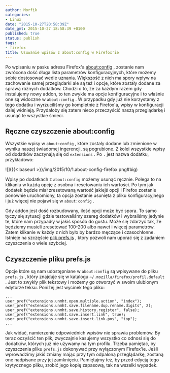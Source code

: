 ```yaml
---
author: Morfik
categories:
- Linux
date: "2015-10-27T20:58:39Z"
date_gmt: 2015-10-27 18:58:39 +0100
published: true
status: publish
tags:
- firefox
title: Usuwanie wpisów z about:config w Firefox'ie
---
```


Po wpisaniu w pasku adresu Firefox'a [about:config](http://kb.mozillazine.org/About:config) ,
zostanie nam zwrócona dość długa lista parametrów konfiguracyjnych, które możemy sobie dostosować
wedle uznania. Większość z nich ma spory wpływ na zachowanie samej przeglądarki ale są też i opcje,
które zostały dodane za sprawą różnych dodatków. Chodzi o to, że za każdym razem gdy instalujemy
nowy addon, to ten zwykle ma opcje konfiguracyjne i to właśnie one są widoczne w `about:config` . W
przypadku gdy już nie korzystamy z tego dodatku i wyrzuciliśmy go kompletnie z Firefox'a, wpisy w
konfiguracji dalej widnieją. Przydałoby się zatem nieco przeczyścić naszą przeglądarkę i usunąć te
wszystkie śmieci.

<!--more-->
## Ręczne czyszczenie about:config

Wszystkie wpisy w `about:config` , które zostały dodane lub zmienione w wyniku naszej świadomej
ingerencji, są pogrubione. Z kolei wszystkie wpisy od dodatków zaczynają się od `extensions` . Po
`.` jest nazwa dodatku, przykładowo:

![]({{< baseurl >}}/img/2015/10/1.about-config-firefox.png#big)

Wpisy po dodatkach z `about:config` możemy usunąć ręcznie. Polega to na klikaniu w każdą opcję z
osobna i resetowaniu ich wartości. Po tym jak dodatek będzie miał zresetowaną wartość jakiejś opcji
i Firefox zostanie ponownie uruchomiony, ta opcja zostanie usunięta z pliku konfiguracyjnego i już
więcej nie pojawi się w `about:config` .

Gdy addon jest dość rozbudowany, ilość opcji może być spora. To samo tyczy się sytuacji gdzie
testowaliśmy szereg dodatków i wybraliśmy jedynie te, które nam przypadły w jakiś sposób do gustu.
Może się zdarzyć tak, że będziemy musieli zresetować 100-200 albo nawet i więcej parametrów. Zatem
klikanie w każdy z nich było by bardzo męczące i czasochłonne. Istnieje na szczęście [plik
prefs.js](http://kb.mozillazine.org/Prefs.js_file) , który pozwoli nam uporać się z zadaniem
czyszczenia o wiele szybciej.

## Czyszczenie pliku prefs.js

Opcje które są nam udostępniane w `about:config` są wpisywane do pliku `prefs.js` , który znajduje
się w katalogu `~/.mozilla/firefox/profil.default` . Jest to zwykły plik tekstowy i możemy go
otworzyć w swoim ulubionym edytorze teksu. Poniżej jest wycinek tego pliku:

    ...
    user_pref("extensions.unmht.open.multiple.action", "index");
    user_pref("extensions.unmht.save.filename.dup.rename.digits", 2);
    user_pref("extensions.unmht.save.history.register", false);
    user_pref("extensions.unmht.save.insert.link", true);
    user_pref("extensions.unmht.save.insert.link.pos", "top");
    ...

Jak widać, namierzenie odpowiednich wpisów nie sprawia problemów. By teraz oczyścić ten plik,
zwyczajnie kasujemy wszystko co odnosi się do dodatków, których już nie używamy na tym profilu.
Trzeba pamiętać, by czyszczenia pliku `prefs.js` dokonywać przy wyłączonym Firefox'ie. Jeśli
wprowadzimy jakiś zmiany mając przy tym odpaloną przeglądarkę, zostaną one nadpisane przy jej
zamknięciu. Pamiętajmy też, by przed edycją tego krytycznego pliku, zrobić jego kopię zapasową, tak
na wszelki wypadek.
